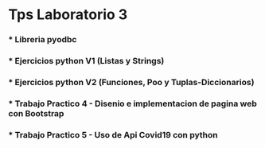 # Tps Laboratorio 3
### * Libreria pyodbc
### * Ejercicios python V1 (Listas y Strings)
### * Ejercicios python V2 (Funciones, Poo y Tuplas-Diccionarios) 
### * Trabajo Practico 4 - Disenio e implementacion de pagina web con Bootstrap
### * Trabajo Practico 5 - Uso de Api Covid19 con python

